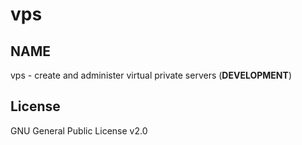 # vps

## NAME
vps - create and administer virtual private servers (**DEVELOPMENT**)

## License
GNU General Public License v2.0

